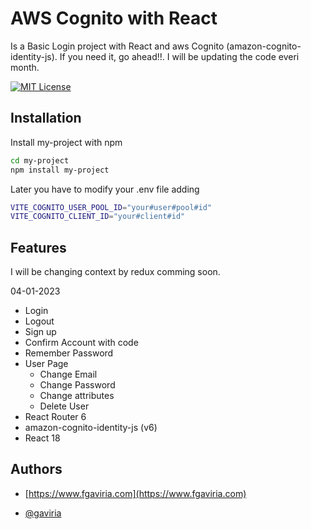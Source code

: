 # AWS Cognito with React

Is a Basic Login project with React and aws Cognito (amazon-cognito-identity-js).
If you need it, go ahead!!. I will be updating the code everi month.

[![MIT License](https://img.shields.io/badge/License-MIT-green.svg)](https://choosealicense.com/licenses/mit/)



## Installation

Install my-project with npm

```bash
cd my-project
npm install my-project
```
Later you have to modify your .env file adding

```bash
VITE_COGNITO_USER_POOL_ID="your#user#pool#id"
VITE_COGNITO_CLIENT_ID="your#client#id"
```


## Features
I will be changing context by redux comming soon.

04-01-2023

- Login
- Logout
- Sign up
- Confirm Account with code
- Remember Password
- User Page
    - Change Email
    - Change Password
    - Change attributes
    - Delete User
- React Router 6
- amazon-cognito-identity-js (v6)
- React 18


## Authors

- [https://www.fgaviria.com](https://www.fgaviria.com)

- [@gaviria](https://www.github.com/gaviria)

